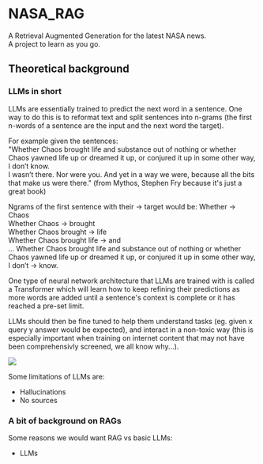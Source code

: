 # NASA_RAG
A Retrieval Augmented Generation for the latest NASA news.      
A project to learn as you go.     

## Theoretical background
### LLMs in short
LLMs are essentially trained to predict the next word in a sentence. 
One way to do this is to reformat text and split sentences into n-grams (the first n-words of a sentence are the input and the next word the target).

For example given the sentences:    
"Whether Chaos brought life and substance out of nothing or whether Chaos yawned life up or dreamed it up, or conjured it up in some other way, I don’t know.     
I wasn’t there. Nor were you. And yet in a way we were, because all the bits that make us were there." (from Mythos, Stephen Fry because it's just a great book)

Ngrams of the first sentence with their -> target would be:
Whether -> Chaos   
Whether Chaos -> brought   
Whether Chaos brought -> life    
Whether Chaos brought life -> and    
...
Whether Chaos brought life and substance out of nothing or whether Chaos yawned life up or dreamed it up, or conjured it up in some other way, I don’t -> know.

One type of neural network architecture that LLMs are trained with is called a Transformer which will learn how to keep refining their predictions as more words are added until a sentence's context is complete or it has reached a pre-set limit. 

LLMs should then be fine tuned to help them understand tasks (eg. given x query y answer would be expected), and interact in a non-toxic way (this is especially important when training on internet content that may not have been comprehensivly screened, we all know why...).


[<img src="https://miro.medium.com/v2/resize:fit:2000/format:webp/0*2FIDOD-IRWOqalw8">](https://medium.com/@thefrankfire/building-basic-intuition-for-large-language-models-llms-91f7ca92dfe7)


Some limitations of LLMs are:
- Hallucinations
- No sources

### A bit of background on RAGs
Some reasons we would want RAG vs basic LLMs:
- LLMs 